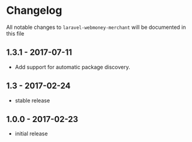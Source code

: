 # Changelog

All notable changes to `laravel-webmoney-merchant` will be documented in this file

## 1.3.1 - 2017-07-11

- Add support for automatic package discovery.

## 1.3 - 2017-02-24

- stable release

## 1.0.0 - 2017-02-23

- initial release
